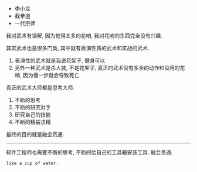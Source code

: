 - 李小龙
- 截拳道
- 一代宗师

我对武术有误解, 因为觉得太多的花哨, 我对花哨的东西完全没有兴趣.

其实武术也是很多门类, 其中就有表演性质的武术和实战的武术.

1. 表演性的武术就是我说花架子, 健身可以
2. 另外一种武术是杀人技, 不是花架子, 真正的武术没有多余的动作和没用的花哨, 因为慢一步就会导致死亡.

真正的武术大师都是思考大师.

1. 不断的思考 
2. 不断的研究对手
3. 研究自己的技能
4. 不断的精益求精

最终的目的就是融会贯通.

---


软件工程师也需要不断的思考, 不断的给自己的工具箱安装工具. 融会贯通.



```
like a cup of water.
```
